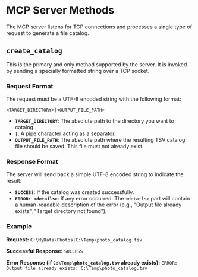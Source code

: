 # MCP Server Methods

The MCP server listens for TCP connections and processes a single type of request to generate a file catalog.

## `create_catalog`

This is the primary and only method supported by the server. It is invoked by sending a specially formatted string over a TCP socket.

### Request Format

The request must be a UTF-8 encoded string with the following format:

`<TARGET_DIRECTORY>|<OUTPUT_FILE_PATH>`

-   **`TARGET_DIRECTORY`**: The absolute path to the directory you want to catalog.
-   **`|`**: A pipe character acting as a separator.
-   **`OUTPUT_FILE_PATH`**: The absolute path where the resulting TSV catalog file should be saved. This file must not already exist.

### Response Format

The server will send back a simple UTF-8 encoded string to indicate the result:

-   **`SUCCESS`**: If the catalog was created successfully.
-   **`ERROR: <details>`**: If any error occurred. The `<details>` part will contain a human-readable description of the error (e.g., "Output file already exists", "Target directory not found").

### Example

**Request:**
`C:\MyData\Photos|C:\Temp\photo_catalog.tsv`

**Successful Response:**
`SUCCESS`

**Error Response (if `C:\Temp\photo_catalog.tsv` already exists):**
`ERROR: Output file already exists: C:\Temp\photo_catalog.tsv`
